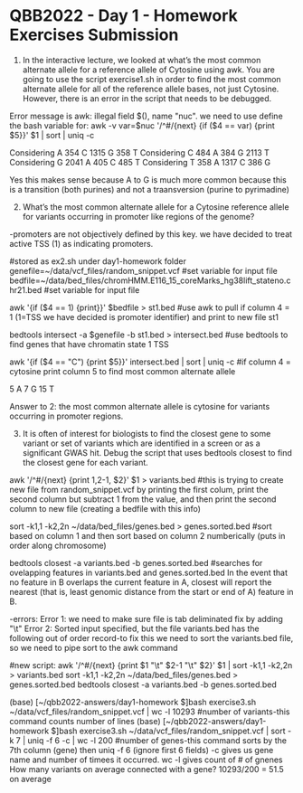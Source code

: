 # QBB2022 - Day 1 - Homework Exercises Submission
1. In the interactive lecture, we looked at what’s the most common alternate allele for a reference allele of Cytosine using awk. You are going to use the script exercise1.sh in order to find the most common alternate allele for all of the reference allele bases, not just Cytosine. However, there is an error in the script that needs to be debugged.

Error message is awk: illegal field $(), name "nuc". 
we need to use define the bash variable for: awk -v var=$nuc '/^#/{next} {if ($4 == var) {print $5}}' $1 | sort | uniq -c

Considering  A
 354 C
1315 G
 358 T
Considering  C
 484 A
 384 G
2113 T
Considering  G
2041 A
 405 C
 485 T
Considering  T
 358 A
1317 C
 386 G
 
 Yes this makes sense because A to G is much more common because this is a transition (both purines) and not a traansversion (purine to pyrimadine)
 
 2. What’s the most common alternate allele for a Cytosine reference allele for variants occurring in promoter like regions of the genome? 

 -promoters are not objectively defined by this key. we have decided to treat active TSS (1) as indicating promoters.
 
 
  #stored as ex2.sh under day1-homework folder
 genefile=~/data/vcf_files/random_snippet.vcf #set variable for input file
 bedfile=~/data/bed_files/chromHMM.E116_15_coreMarks_hg38lift_stateno.chr21.bed #set variable for input file

 awk '{if ($4 == 1) {print}}' $bedfile > st1.bed #use awk to pull if column 4 = 1 (1=TSS we have decided is promoter identifier) and print to new file st1

 bedtools intersect -a $genefile -b st1.bed > intersect.bed #use bedtools to find genes that have chromatin state 1 TSS

 awk '{if ($4 == "C") {print $5}}' intersect.bed | sort | uniq -c #if column 4 = cytosine print column 5 to find most common alternate allele
 
 5 A
 7 G
 15 T
 
 Answer to 2: the most common alternate allele is cytosine for variants occurring in promoter regions.
 
 3. It is often of interest for biologists to find the closest gene to some variant or set of variants which are identified in a screen or as a significant GWAS hit. Debug the script that uses bedtools closest to find the closest gene for each variant.
 
 awk '/^#/{next} {print $1,$2-1, $2}' $1 > variants.bed #this is trying to create new file from random_snippet.vcf by printing  the first colum, print the second column but subtract 1 from the value, and then print the second column to new file (creating a bedfile with this info)
 
 sort -k1,1 -k2,2n ~/data/bed_files/genes.bed > genes.sorted.bed #sort based on column 1 and then sort based on column 2 numberically (puts in order along chromosome)
 
 bedtools closest -a variants.bed -b genes.sorted.bed #searches for ovelapping features in variants.bed and genes.sorted.bed In the event that no feature in B overlaps the current feature in A, closest will report the nearest (that is, least genomic distance from the start or end of A) feature in B.
 
 -errors: 
 Error 1: we need to make sure file is tab deliminated fix by adding "\t"
 Error 2: Sorted input specified, but the file variants.bed has the following out of order record-to fix this we need to sort the variants.bed file, so we need to pipe sort to the awk command 
 
 #new script: 
awk '/^#/{next} {print $1 "\t" $2-1 "\t" $2}' $1 | sort -k1,1 -k2,2n > variants.bed
sort -k1,1 -k2,2n ~/data/bed_files/genes.bed > genes.sorted.bed
bedtools closest -a variants.bed -b genes.sorted.bed
 
 (base) [~/qbb2022-answers/day1-homework $]bash exercise3.sh ~/data/vcf_files/random_snippet.vcf |  wc -l
    10293 #number of variants-this command  counts number of lines
 (base) [~/qbb2022-answers/day1-homework $]bash exercise3.sh ~/data/vcf_files/random_snippet.vcf |  sort -k 7 | uniq -f 6 -c | wc -l
      200 #number of genes-this command sorts by the 7th column (gene) then uniq -f 6 (ignore first 6 fields) -c gives us gene name and number of timees it occurred. wc -l gives count of # of gnenes
	  How many variants on average connected with a gene?
	  10293/200 = 51.5 on average
 